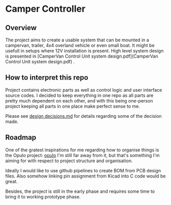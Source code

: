 # Camper Controller


## Overview
The project aims to create a usable system that can be mounted in a campervan, trailer, 4x4 overland vehicle or even small boat. It might be usefull in setups where 12V installation is present.
High level system design is presented in [CamperVan Control Unit system design.pdf](CamperVan Control Unit system design.pdf) .


## How to interpret this repo
Project contains electronic parts as well as control logic and user interface source codes. I decided to keep everything in one repo as all parts are pretty much dependent on each other, and with this being one-person project keeping all parts in one place make perfect sense to me.

Please see [design decisions.md](design_decisions.md) for details regarding some of the decision made.






## Roadmap
One of the gratest inspirations for me regarding how to organise things is the Opulo project: [opulo](https://github.com/opulo-inc/lumenpnp/tree/main) I'm still far away from it, but that's something I'm aiming for with respect to project structure and organisation.

Ideally I would like to use github pipelines to create BOM from PCB design files. Also somehow linking pin assignment from Kicad into C code would be great. 

Besides, the project is still in the early phase and requires some time to bring it to working prototype phase.


